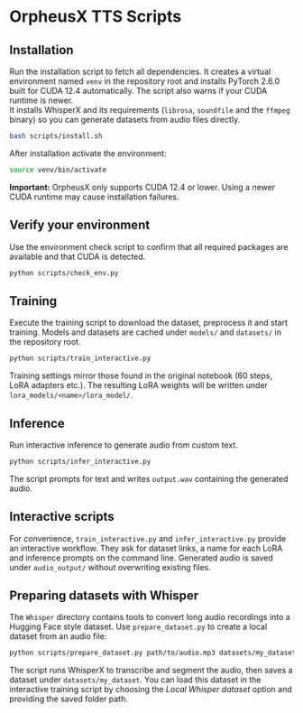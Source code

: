 # OrpheusX TTS Scripts

## Installation

Run the installation script to fetch all dependencies. It creates a virtual environment named `venv` in the repository root and installs PyTorch 2.6.0 built for CUDA 12.4 automatically. The script also warns if your CUDA runtime is newer.  
It installs WhisperX and its requirements (`librosa`, `soundfile` and the `ffmpeg` binary) so you can generate datasets from audio files directly.

```bash
bash scripts/install.sh
```

After installation activate the environment:

```bash
source venv/bin/activate
```

**Important:** OrpheusX only supports CUDA 12.4 or lower. Using a newer CUDA runtime may cause installation failures.

## Verify your environment

Use the environment check script to confirm that all required packages are available and that CUDA is detected.

```bash
python scripts/check_env.py
```

## Training

Execute the training script to download the dataset, preprocess it and start training. Models and datasets are cached under `models/` and `datasets/` in the repository root.

```bash
python scripts/train_interactive.py
```

Training settings mirror those found in the original notebook (60 steps, LoRA adapters etc.). The resulting LoRA weights will be written under `lora_models/<name>/lora_model/`.

## Inference

Run interactive inference to generate audio from custom text. 

```bash
python scripts/infer_interactive.py
```

The script prompts for text and writes `output.wav` containing the generated audio.

## Interactive scripts

For convenience, `train_interactive.py` and `infer_interactive.py` provide an interactive workflow. They ask for dataset links, a name for each LoRA and inference prompts on the command line. Generated audio is saved under `audio_output/` without overwriting existing files.

## Preparing datasets with Whisper

The `Whisper` directory contains tools to convert long audio recordings into a Hugging Face style dataset. Use `prepare_dataset.py` to create a local dataset from an audio file:

```bash
python scripts/prepare_dataset.py path/to/audio.mp3 datasets/my_dataset
```

The script runs WhisperX to transcribe and segment the audio, then saves a dataset under `datasets/my_dataset`. You can load this dataset in the interactive training script by choosing the *Local Whisper dataset* option and providing the saved folder path.
